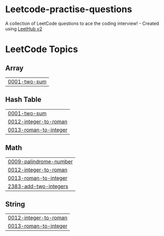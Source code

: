 # Leetcode-practise-questions
A collection of LeetCode questions to ace the coding interview! - Created using [LeetHub v2](https://github.com/arunbhardwaj/LeetHub-2.0)

<!---LeetCode Topics Start-->
# LeetCode Topics
## Array
|  |
| ------- |
| [0001-two-sum](https://github.com/nish941/Leetcode-practise-questions/tree/master/0001-two-sum) |
## Hash Table
|  |
| ------- |
| [0001-two-sum](https://github.com/nish941/Leetcode-practise-questions/tree/master/0001-two-sum) |
| [0012-integer-to-roman](https://github.com/nish941/Leetcode-practise-questions/tree/master/0012-integer-to-roman) |
| [0013-roman-to-integer](https://github.com/nish941/Leetcode-practise-questions/tree/master/0013-roman-to-integer) |
## Math
|  |
| ------- |
| [0009-palindrome-number](https://github.com/nish941/Leetcode-practise-questions/tree/master/0009-palindrome-number) |
| [0012-integer-to-roman](https://github.com/nish941/Leetcode-practise-questions/tree/master/0012-integer-to-roman) |
| [0013-roman-to-integer](https://github.com/nish941/Leetcode-practise-questions/tree/master/0013-roman-to-integer) |
| [2383-add-two-integers](https://github.com/nish941/Leetcode-practise-questions/tree/master/2383-add-two-integers) |
## String
|  |
| ------- |
| [0012-integer-to-roman](https://github.com/nish941/Leetcode-practise-questions/tree/master/0012-integer-to-roman) |
| [0013-roman-to-integer](https://github.com/nish941/Leetcode-practise-questions/tree/master/0013-roman-to-integer) |
<!---LeetCode Topics End-->